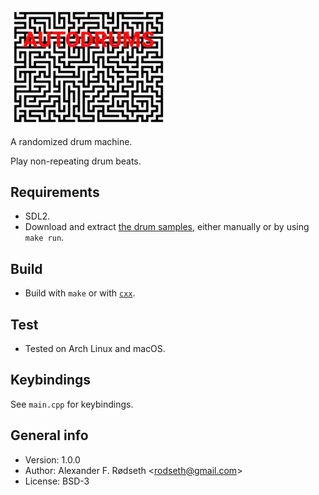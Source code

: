<img alt="autodrums" width="250" src="img/keybindings.png">

A randomized drum machine.

Play non-repeating drum beats.

## Requirements

* SDL2.
* Download and extract [the drum samples](http://cdn.mos.musicradar.com/audio/samples/musicradar-drum-samples.zip), either manually or by using `make run`.

## Build

* Build with `make` or with [`cxx`](https://github.com/xyproto/cxx).

## Test

* Tested on Arch Linux and macOS.

## Keybindings

See `main.cpp` for keybindings.

## General info

* Version: 1.0.0
* Author: Alexander F. Rødseth &lt;rodseth@gmail.com&gt;
* License: BSD-3
